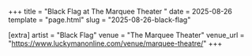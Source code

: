 +++
title = "Black Flag at The Marquee Theater "
date = 2025-08-26
template = "page.html"
slug = "2025-08-26-black-flag"

[extra]
artist = "Black Flag"
venue = "The Marquee Theater"
venue_url = "https://www.luckymanonline.com/venue/marquee-theatre/"
+++
